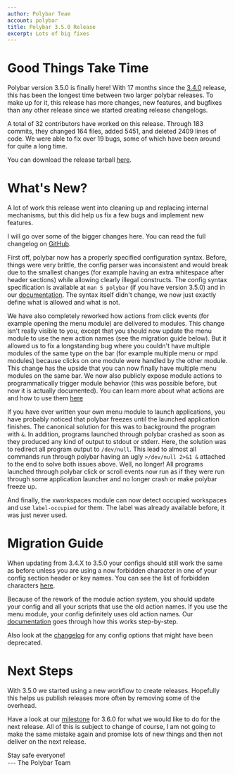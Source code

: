 ```yaml
---
author: Polybar Team
account: polybar
title: Polybar 3.5.0 Release
excerpt: Lots of big fixes
---
```


# Good Things Take Time

Polybar version 3.5.0 is finally here!
With 17 months since the
[3.4.0](https://polybar.github.io/2019/06/28/Release-3.4.0.html) release, this
has been the longest time between two larger polybar releases.
To make up for it, this release has more changes, new features, and bugfixes
than any other release since we started creating release changelogs.

A total of 32 contributors have worked on this release. Through 183 commits,
they changed 164 files, added 5451, and deleted 2409 lines of code.
We were able to fix over 19 bugs, some of which have been around for quite a
long time.

You can download the release tarball
[here](https://github.com/polybar/polybar/releases/tag/3.5.0).

# What's New?

A lot of work this release went into cleaning up and replacing internal
mechanisms, but this did help us fix a few bugs and implement new features.

I will go over some of the bigger changes here. You can read the full changelog
on [GitHub](https://github.com/polybar/polybar/releases/tag/3.5.0).

First off, polybar now has a properly specified configuration syntax.
Before, things were very brittle, the config parser was inconsistent and would
break due to the smallest changes (for example having an extra whitespace after
header sections) while allowing clearly illegal constructs.
The config syntax specification is available at `man 5 polybar` (if you have
version 3.5.0) and in our
[documentation](https://polybar.readthedocs.io/en/latest/man/polybar.5.html).
The syntax itself didn't change, we now just exactly define what is allowed and
what is not.

We have also completely reworked how actions from click events (for example
opening the menu module) are delivered to modules.
This change isn't really visible to you, except that you should now update the
menu module to use the new action names (see the migration guide below).
But it allowed us to fix a longstanding bug where you couldn't have multiple
modules of the same type on the bar (for example multiple menu or mpd modules)
because clicks on one module were handled by the other module.
This change has the upside that you can now finally have multiple menu modules
on the same bar. We now also publicly expose module actions to programmatically
trigger module behavior (this was possible before, but now it is actually
documented).
You can learn more about what actions are and how to use them
[here](https://polybar.readthedocs.io/en/latest/user/actions.html)

If you have ever written your own menu module to launch applications, you have
probably noticed that polybar freezes until the launched application finishes.
The canonical solution for this was to background the program with `&`.
In addition, programs launched through polybar crashed as soon as they produced
any kind of output to stdout or stderr.
Here, the solution was to redirect all program output to `/dev/null`.
This lead to almost all commands run through polybar having an ugly 
`>/dev/null 2>&1 &` attached to the end to solve both issues above.
Well, no longer! All programs launched through polybar click or scroll events
now run as if they were run through some application launcher and no longer
crash or make polybar freeze up.


And finally, the xworkspaces module can now detect occupied workspaces and use
`label-occupied` for them. The label was already available before, it was just
never used.

# Migration Guide

When updating from 3.4.X to 3.5.0 your configs should still work the same as
before unless you are using a now forbidden character in one of your config
section header or key names. You can see the list of forbidden characters
[here](https://polybar.readthedocs.io/en/latest/man/polybar.5.html#syntax).

Because of the rework of the module action system, you should update your config
and all your scripts that use the old action names.
If you use the menu module, your config definitely uses old action names.
Our [documentation](https://polybar.readthedocs.io/en/latest/user/actions.html#deprecated-action-names)
goes through how this works step-by-step.

Also look at the
[changelog](https://github.com/polybar/polybar/releases/tag/3.5.0) for any
config options that might have been deprecated.

# Next Steps

With 3.5.0 we started using a new workflow to create releases. Hopefully this
helps us publish releases more often by removing some of the overhead. 

Have a look at our [milestone](https://github.com/polybar/polybar/milestone/8)
for 3.6.0 for what we would like to do for the next release.
All of this is subject to change of course, I am not going to make the same
mistake again and promise lots of new things and then not deliver on the next
release.

Stay safe everyone!  
--- The Polybar Team
